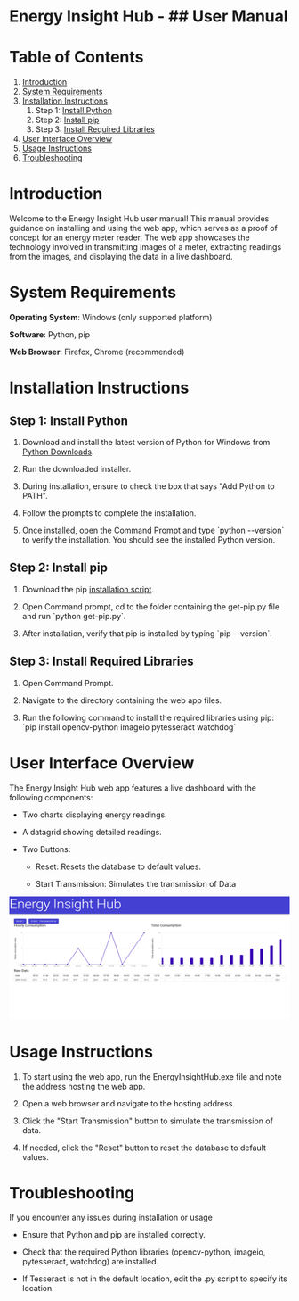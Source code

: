 # Energy Insight Hub - ## User Manual

# Table of Contents
1. [Introduction](#introduction)
2. [System Requirements](#system-requirements)
3. [Installation Instructions](#installation-instructions)
   1. Step 1: [Install Python](#step-1-install-python)
   2. Step 2: [Install pip](#step-2-install-pip)
   3. Step 3: [Install Required Libraries](#step-3-install-required-libraries)
4. [User Interface Overview](#user-interface-overview)
5. [Usage Instructions](#usage-instructions)
6. [Troubleshooting](#troubleshooting)

# Introduction

Welcome to the Energy Insight Hub user manual! This manual provides
guidance on installing and using the web app, which serves as a proof of
concept for an energy meter reader. The web app showcases the technology
involved in transmitting images of a meter, extracting readings from the
images, and displaying the data in a live dashboard.

# System Requirements

**Operating System**: Windows (only supported platform)

**Software**: Python, pip

**Web Browser**: Firefox, Chrome (recommended)

# Installation Instructions

## Step 1: Install Python

1.  Download and install the latest version of Python for Windows from
    [Python Downloads](https://www.python.org/downloads/windows/).

2.  Run the downloaded installer.

3.  During installation, ensure to check the box that says "Add Python
    to PATH".

4.  Follow the prompts to complete the installation.

5.  Once installed, open the Command Prompt and type \`python
    --version\` to verify the installation. You should see the installed
    Python version.

## Step 2: Install pip

1.  Download the pip [installation
    script](https://bootstrap.pypa.io/get-pip.py).

2.  Open Command prompt, cd to the folder containing the get-pip.py file
    and run \`python get-pip.py\`.

3.  After installation, verify that pip is installed by typing \`pip
    --version\`.

## Step 3: Install Required Libraries

1.  Open Command Prompt.

2.  Navigate to the directory containing the web app files.

3.  Run the following command to install the required libraries using
    pip: \`pip install opencv-python imageio pytesseract watchdog\`

# User Interface Overview

The Energy Insight Hub web app features a live dashboard with the
following components:

- Two charts displaying energy readings.

- A datagrid showing detailed readings.

- Two Buttons:

  - Reset: Resets the database to default values.

  - Start Transmission: Simulates the transmission of Data

<img src="dashboard.png" style="width:6.5in;height:2.29167in" />

# Usage Instructions

1.  To start using the web app, run the EnergyInsightHub.exe file and
    note the address hosting the web app.

2.  Open a web browser and navigate to the hosting address.

3.  Click the "Start Transmission" button to simulate the transmission
    of data.

4.  If needed, click the "Reset" button to reset the database to default
    values.

# Troubleshooting

If you encounter any issues during installation or usage

- Ensure that Python and pip are installed correctly.

- Check that the required Python libraries (opencv-python, imageio,
  pytesseract, watchdog) are installed.

- If Tesseract is not in the default location, edit the .py script to
  specify its location.
